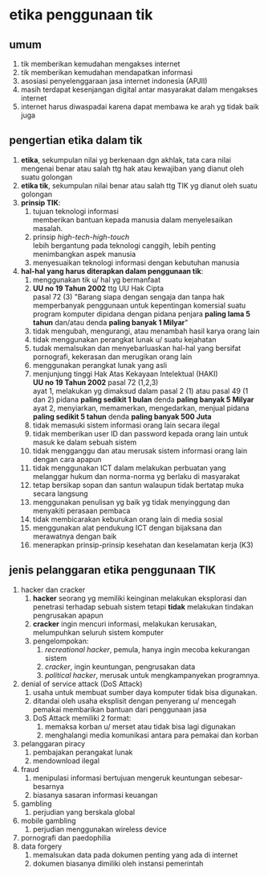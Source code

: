 # etika penggunaan tik

## umum

1. tik memberikan kemudahan mengakses internet
2. tik memberikan kemudahan mendapatkan informasi
3. asosiasi penyelenggaraan jasa internet indonesia (APJII)
4. masih terdapat kesenjangan digital antar masyarakat dalam mengakses internet
5. internet harus diwaspadai karena dapat membawa ke arah yg tidak baik juga

## pengertian etika dalam tik

1. **etika**, sekumpulan nilai yg berkenaan dgn akhlak, tata cara nilai mengenai benar atau salah ttg hak atau kewajiban yang dianut oleh suatu golongan
2. **etika tik**, sekumpulan nilai benar atau salah ttg TIK yg dianut oleh suatu golongan
3. **prinsip TIK**:  
    1. tujuan teknologi informasi  
    memberikan bantuan kepada manusia dalam menyelesaikan masalah.
    2. prinsip *high-tech-high-touch*  
    lebih bergantung pada teknologi canggih, lebih penting menimbangkan aspek manusia
    3. menyesuaikan teknologi informasi dengan kebutuhan manusia
4. **hal-hal yang harus diterapkan dalam penggunaan tik**:  
    1. menggunakan tik u/ hal yg bermanfaat
    2. **UU no 19 Tahun 2002** ttg UU Hak Cipta  
    pasal 72 (3) "Barang siapa dengan sengaja dan tanpa hak memperbanyak penggunaan untuk kepentingan komersial suatu program komputer dipidana dengan pidana penjara **paling lama 5 tahun** dan/atau denda **paling banyak 1 Milyar**"
    3. tidak mengubah, mengurangi, atau menambah hasil karya orang lain
    4. tidak menggunakan perangkat lunak u/ suatu kejahatan
    5. tudak memalsukan dan menyebarluaskan hal-hal yang bersifat pornografi, kekerasan dan merugikan orang lain
    6. menggunakan perangkat lunak yang asli
    7. menjunjung tinggi Hak Atas Kekayaan Intelektual (HAKI)  
    **UU no 19 Tahun 2002** pasal 72 (1,2,3)  
    ayat 1, melakukan yg dimaksud dalam pasal 2 (1) atau pasal 49 (1 dan 2) pidana **paling sedikit 1 bulan** denda **paling banyak 5 Milyar**  
    ayat 2, menyiarkan, memamerkan, mengedarkan, menjual pidana **paling sedikit 5 tahun** denda **paling banyak 500 Juta**
    8. tidak memasuki sistem informasi orang lain secara ilegal
    9. tidak memberikan user ID dan password kepada orang lain untuk masuk ke dalam sebuah sistem
    10. tidak mengganggu dan atau merusak sistem informasi orang lain dengan cara apapun
    11. tidak menggunakan ICT dalam melakukan perbuatan yang melanggar hukum dan norma-norma yg berlaku di masyarakat
    12. tetap bersikap sopan dan santun walaupun tidak bertatap muka secara langsung
    13. menggunakan penulisan yg baik yg tidak menyinggung dan menyakiti perasaan pembaca
    14. tidak membicarakan keburukan orang lain di media sosial
    15. menggunakan alat pendukung ICT dengan bijaksana dan merawatnya dengan baik
    16. menerapkan prinsip-prinsip kesehatan dan keselamatan kerja (K3)

## jenis pelanggaran etika penggunaan TIK

1. hacker dan cracker  
    1. **hacker** seorang yg memiliki keinginan melakukan eksplorasi dan penetrasi terhadap sebuah sistem tetapi **tidak** melakukan tindakan pengrusakan apapun
    2. **cracker** ingin mencuri informasi, melakukan kerusakan, melumpuhkan seluruh sistem komputer
    3. pengelompokan:
        1. *recreational hacker*, pemula, hanya ingin mecoba kekurangan sistem
        2. *cracker*, ingin keuntungan, pengrusakan data
        3. *political hacker*, merusak untuk mengkampanyekan programnya.
2. denial of service attack (DoS Attack)
    1. usaha untuk membuat sumber daya komputer tidak bisa digunakan.
    2. ditandai oleh usaha eksplisit dengan penyerang u/ mencegah pemakai membarikan bantuan dari penggunaan jasa
    3. DoS Attack memiliki 2 format:
        1. memaksa korban u/ merset atau tidak bisa lagi digunakan
        2. menghalangi media komunikasi antara para pemakai dan korban
3. pelanggaran piracy
    1. pembajakan perangakat lunak
    2. mendownload ilegal
4. fraud
    1. menipulasi informasi bertujuan mengeruk keuntungan sebesar-besarnya
    2. biasanya sasaran informasi keuangan
5. gambling
    1. perjudian yang berskala global
6. mobile gambling
    1. perjudian menggunakan wireless device
7. pornografi dan paedophilia
8. data forgery
    1. memalsukan data pada dokumen penting yang ada di internet
    2. dokumen biasanya dimiliki oleh instansi pemerintah
